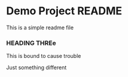 # Demo Project README

This is a simple readme file

### HEADING THREe

This is bound to cause trouble

Just something different